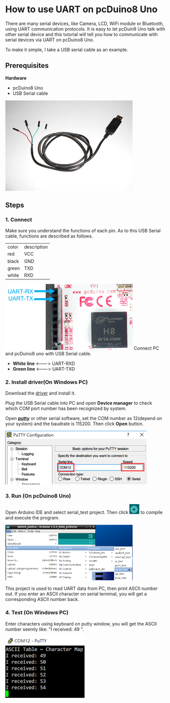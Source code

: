 # How to use UART on pcDuino8 Uno
There are many serial devices, like Camera, LCD, WiFi module or Bluetooth, using UART communication protocols.
It is easy to let pcDuin8 Uno talk with other serial device and this tutorial will tell you how to communicate with serial devices via UART on pcDuino8 Uno.

To make it simple, I take a USB serial cable as an example.  

## Prerequisites
**Hardware**
- pcDuino8 Uno
- USB Serial cable

![](../images/uart-cable.jpg)

## Steps
### 1. Connect

Make sure you understand the functions of each pin. As to this USB Serial cable, functions are described as follows.
<table>
   <tr>
      <td>color</td>
      <td> description</td>
   </tr>
   <tr>
      <td>red</td>
      <td>        VCC</td>
   </tr>
   <tr>
      <td>black</td>
      <td>GND</td>
   </tr>
   <tr>
      <td>green</td>
      <td>TXD</td>
   </tr>
   <tr>
      <td>white</td>
      <td>RXD</td>
   </tr>
</table>

![](../images/uart.png)
Connect PC and pcDuino8 uno with USB Serial cable.

* **White line** <---> UART-RXD
* **Green line** <---> UART-TXD

### 2. Install driver(On Windows PC)

Download the [driver](http://www.prolific.com.tw/UserFiles/files/PL2303_Prolific_DriverInstaller_v1_10_0_20140925.zip) and install it.

Plug the USB Serial cable into PC and open **Device manager** to check which COM port number has been recognized by system.

Open **[putty](http://www.putty.nl/)** or other serial software, set the COM number as 12(depend on your system) and the baudrate is 115200. Then click **Open** button.

![](../images/uart-set.png)

### 3. Run (On pcDuino8 Uno)
Open Arduino IDE and select serial_test project. Then click ![](../images/icon.png) to compile and execute the program.

<img src="../images/uart-test.png" title="serial test" width=400>

This project is used to read UART data from PC, then print ASCII number out. If you enter an ASCII character on serial terminal, you will get a corresponding ASCII number back.

### 4. Test (On Windows PC)

Enter characters using keyboard on putty window, you will get the ASCII number seemly like: "I received: 49 ".

![](../images/com12.png)

